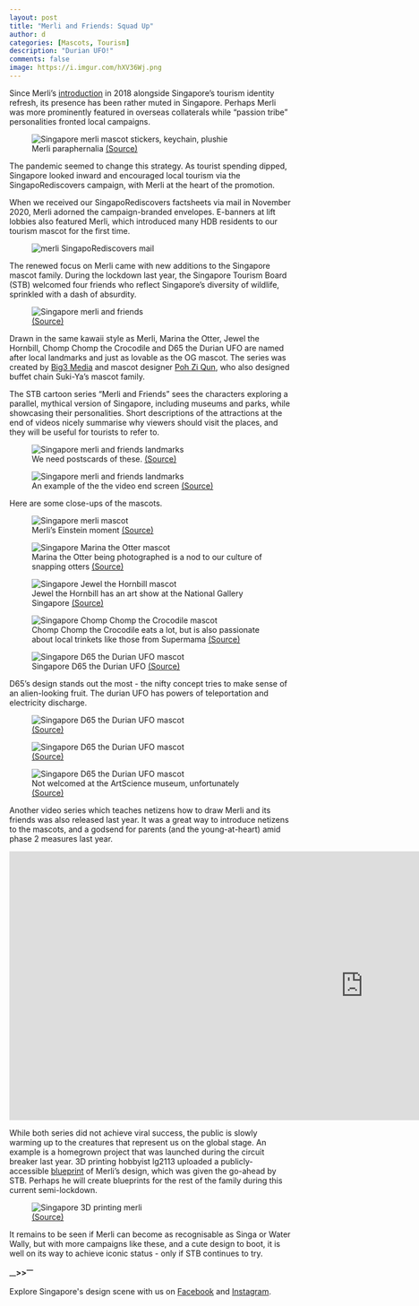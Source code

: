 ```yaml
---
layout: post
title: "Merli and Friends: Squad Up"
author: d
categories: [Mascots, Tourism]
description: "Durian UFO!"
comments: false
image: https://i.imgur.com/hXV36Wj.png
---
```


Since Merli’s <a href="https://brandingsingapore.blogspot.com/2018/07/merli.html" target="_blank">introduction</a> in 2018 alongside Singapore’s tourism identity refresh, its presence has been rather muted in Singapore. Perhaps Merli was more prominently featured in overseas collaterals while “passion tribe” personalities fronted local campaigns.  

<figure>
<img src="https://i.imgur.com/RQ6L9U5.png" alt="Singapore merli mascot stickers, keychain, plushie">
<figcaption>Merli paraphernalia <a href="https://www.big3.sg/project/merli" target="_blank">(Source)</a></figcaption>
</figure>

The pandemic seemed to change this strategy. As tourist spending dipped, Singapore looked inward and encouraged local tourism via the SingapoRediscovers campaign, with Merli at the heart of the promotion. 

When we received our SingapoRediscovers factsheets via mail in November 2020, Merli adorned the campaign-branded envelopes. E-banners at lift lobbies also featured Merli, which introduced many HDB residents to our tourism mascot for the first time.  

<figure>
<img src="https://i.imgur.com/UZOoZ6r.jpg" alt="merli SingapoRediscovers mail">
</figure>

The renewed focus on Merli came with new additions to the Singapore mascot family. During the lockdown last year, the Singapore Tourism Board (STB) welcomed four friends who reflect Singapore’s diversity of wildlife, sprinkled with a dash of absurdity. 

<figure>
<img src="https://i.imgur.com/0AP8RCR.png" alt="Singapore merli and friends">
<figcaption><a href="https://www.facebook.com/STBsingapore/videos/303203537541305/" target="_blank">(Source)</a></figcaption>
</figure>

Drawn in the same kawaii style as Merli, Marina the Otter, Jewel the Hornbill, Chomp Chomp the Crocodile and D65 the Durian UFO are named after local landmarks and just as lovable as the OG mascot. The series was created by <a href="https://www.big3.sg/" target="_blank">Big3 Media</a> and mascot designer <a href="https://www.instagram.com/lemonblanc" target="_blank">Poh Zi Qun</a>, who also designed buffet chain Suki-Ya’s mascot family. 

The STB cartoon series “Merli and Friends” sees the characters exploring a parallel, mythical version of Singapore, including museums and parks, while showcasing their personalities. Short descriptions of the attractions at the end of videos nicely summarise why viewers should visit the places, and they will be useful for tourists to refer to. 

<figure>
<img src="https://i.imgur.com/SXNL2NB.jpg" alt="Singapore merli and friends landmarks">
<figcaption>We need postscards of these. <a href="https://www.youtube.com/playlist?list=PL2WeSpSCs2h8gBpeO2HLczCTUrz4spgQ2/" target="_blank">(Source)</a></figcaption>
</figure>

<figure>
<img src="https://i.imgur.com/zE3V3SJ.png" alt="Singapore merli and friends landmarks">
<figcaption>An example of the the video end screen <a href="https://www.youtube.com/watch?v=4cZ25hKjZEM&list=PL2WeSpSCs2h8gBpeO2HLczCTUrz4spgQ2&index=5" target="_blank">(Source)</a></figcaption>
</figure>

Here are some close-ups of the mascots. 

<figure>
<img src="https://i.imgur.com/xr8WTH9.png" alt="Singapore merli mascot">
<figcaption>Merli’s Einstein moment <a href="https://www.youtube.com/watch?v=3uD8LPjtuos&list=PL2WeSpSCs2h8gBpeO2HLczCTUrz4spgQ2&index=1" target="_blank">(Source)</a></figcaption>
</figure>

<figure>
<img src="https://i.imgur.com/9tfxtHd.png" alt="Singapore Marina the Otter mascot">
<figcaption>Marina the Otter being photographed is a nod to our culture of snapping otters <a href="https://www.youtube.com/watch?v=Hblsdl2tqRs&list=PL2WeSpSCs2h8gBpeO2HLczCTUrz4spgQ2&index=2" target="_blank">(Source)</a></figcaption>
</figure>

<figure>
<img src="https://i.imgur.com/8Rq5yot.png" alt="Singapore Jewel the Hornbill mascot">
<figcaption>Jewel the Hornbill has an art show at the National Gallery Singapore <a href="https://www.youtube.com/watch?v=4cZ25hKjZEM&list=PL2WeSpSCs2h8gBpeO2HLczCTUrz4spgQ2&index=5" target="_blank">(Source)</a></figcaption>
</figure>

<figure>
<img src="https://i.imgur.com/T9mDZPY.png" alt="Singapore Chomp Chomp the Crocodile mascot">
<figcaption>Chomp Chomp the Crocodile eats a lot, but is also passionate about local trinkets like those from Supermama <a href="https://www.youtube.com/watch?v=BgfIGknGfGE&list=PL2WeSpSCs2h8gBpeO2HLczCTUrz4spgQ2&index=6" target="_blank">(Source)</a></figcaption>
</figure>

<figure>
<img src="https://i.imgur.com/T9mDZPY.png" alt="Singapore D65 the Durian UFO mascot">
<figcaption>Singapore D65 the Durian UFO <a href="https://www.youtube.com/watch?v=4cZ25hKjZEM&list=PL2WeSpSCs2h8gBpeO2HLczCTUrz4spgQ2&index=5" target="_blank">(Source)</a></figcaption>
</figure>

D65’s design stands out the most - the nifty concept tries to make sense of an alien-looking fruit. The durian UFO has powers of teleportation and electricity discharge. 

<figure>
<img src="https://i.imgur.com/IX6dDlJ.gif" alt="Singapore D65 the Durian UFO mascot">
<figcaption><a href="https://www.youtube.com/watch?v=4Jr1LqNyTU8&list=PL2WeSpSCs2h8gBpeO2HLczCTUrz4spgQ2&index=3" target="_blank">(Source)</a></figcaption>
</figure>

<figure>
<img src="https://i.imgur.com/ZED0oFy.gif" alt="Singapore D65 the Durian UFO mascot">
<figcaption><a href="https://www.youtube.com/watch?v=Hblsdl2tqRs&list=PL2WeSpSCs2h8gBpeO2HLczCTUrz4spgQ2&index=2" target="_blank">(Source)</a></figcaption>
</figure>

<figure>
<img src="https://i.imgur.com/2tXBlBe.png" alt="Singapore D65 the Durian UFO mascot">
<figcaption>Not welcomed at the ArtScience museum, unfortunately <a href="https://www.youtube.com/watch?v=eEkfMx9f1hU&list=PL2WeSpSCs2h8gBpeO2HLczCTUrz4spgQ2&index=7" target="_blank">(Source)</a></figcaption>
</figure>

Another video series which teaches netizens how to draw Merli and its friends was also released last year. It was a great way to introduce netizens to the mascots, and a godsend for parents (and the young-at-heart) amid phase 2 measures last year. 

<div class="video-responsive"><iframe width="1264" height="480" src="https://www.youtube.com/embed/yvejvF4X_V8" title="YouTube video player" frameborder="0" allow="accelerometer; autoplay; clipboard-write; encrypted-media; gyroscope; picture-in-picture" allowfullscreen></iframe></div>

While both series did not achieve viral success, the public is slowly warming up to the creatures that represent us on the global stage. An example is a homegrown project that was launched during the circuit breaker last year. 3D printing hobbyist lg2113 uploaded a publicly-accessible <a href="https://www.prusaprinters.org/prints/31097-merli-the-merlion" target="_blank">blueprint</a> of Merli’s design, which was given the go-ahead by STB. Perhaps he will create blueprints for the rest of the family during this current semi-lockdown.

<figure>
<img src="https://i.imgur.com/qbaqnoQ.png" alt="Singapore 3D printing merli">
<figcaption><a href="https://www.prusaprinters.org/prints/31097-merli-the-merlion" target="_blank">(Source)</a></figcaption>
</figure>

It remains to be seen if Merli can become as recognisable as Singa or Water Wally, but with more campaigns like these, and a cute design to boot, it is well on its way to achieve iconic status - only if STB continues to try.

<strong><sub>—</sub>><sub></sub>><sup>—</sup></strong>

Explore Singapore's design scene with us on <a href="https://www.facebook.com/designinsingapore/">Facebook</a> and <a href="https://www.instagram.com/designinsingapore/">Instagram</a>.
